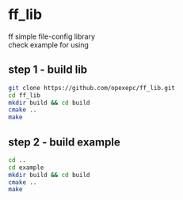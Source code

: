 # ff_lib
ff simple file-config library  
check example for using
## step 1 - build lib
```bash
git clone https://github.com/opexepc/ff_lib.git
cd ff_lib
mkdir build && cd build
cmake ..
make
```

## step 2 - build example
```bash
cd ..
cd example
mkdir build && cd build
cmake ..
make
```

